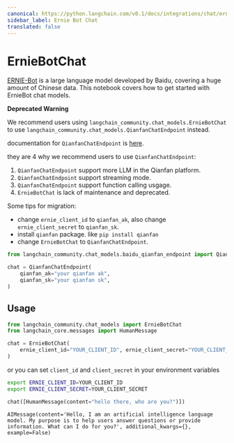 ```yaml
---
canonical: https://python.langchain.com/v0.1/docs/integrations/chat/ernie
sidebar_label: Ernie Bot Chat
translated: false
---
```


# ErnieBotChat

[ERNIE-Bot](https://cloud.baidu.com/doc/WENXINWORKSHOP/s/jlil56u11) is a large language model developed by Baidu, covering a huge amount of Chinese data.
This notebook covers how to get started with ErnieBot chat models.

**Deprecated Warning**

We recommend users using `langchain_community.chat_models.ErnieBotChat`
to use `langchain_community.chat_models.QianfanChatEndpoint` instead.

documentation for `QianfanChatEndpoint` is [here](/docs/integrations/chat/baidu_qianfan_endpoint/).

they are 4 why we recommend users to use `QianfanChatEndpoint`:

1. `QianfanChatEndpoint` support more LLM in the Qianfan platform.
2. `QianfanChatEndpoint` support streaming mode.
3. `QianfanChatEndpoint` support function calling usgage.
4. `ErnieBotChat` is lack of maintenance and deprecated.

Some tips for migration:

- change `ernie_client_id` to `qianfan_ak`, also change `ernie_client_secret` to `qianfan_sk`.
- install `qianfan` package. like `pip install qianfan`
- change `ErnieBotChat` to `QianfanChatEndpoint`.

```python
from langchain_community.chat_models.baidu_qianfan_endpoint import QianfanChatEndpoint

chat = QianfanChatEndpoint(
    qianfan_ak="your qianfan ak",
    qianfan_sk="your qianfan sk",
)
```

## Usage

```python
from langchain_community.chat_models import ErnieBotChat
from langchain_core.messages import HumanMessage

chat = ErnieBotChat(
    ernie_client_id="YOUR_CLIENT_ID", ernie_client_secret="YOUR_CLIENT_SECRET"
)
```

or you can set `client_id` and `client_secret` in your environment variables

```bash
export ERNIE_CLIENT_ID=YOUR_CLIENT_ID
export ERNIE_CLIENT_SECRET=YOUR_CLIENT_SECRET
```

```python
chat([HumanMessage(content="hello there, who are you?")])
```

```output
AIMessage(content='Hello, I am an artificial intelligence language model. My purpose is to help users answer questions or provide information. What can I do for you?', additional_kwargs={}, example=False)
```